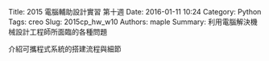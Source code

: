 Title: 2015 電腦輔助設計實習 第十週
Date: 2016-01-11 10:24
Category: Python
Tags: creo
Slug: 2015cp_hw_w10
Authors: maple
Summary: 利用電腦解決機械設計工程師所面臨的各種問題
<p>
介紹可攜程式系統的搭建流程與細節